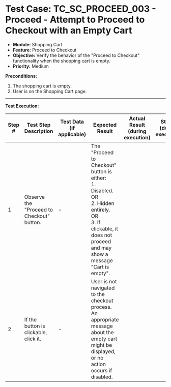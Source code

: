 # Test Case: TC_SC_PROCEED_003 - Proceed - Attempt to Proceed to Checkout with an Empty Cart

* **Module:** Shopping Cart
* **Feature:** Proceed to Checkout
* **Objective:** Verify the behavior of the "Proceed to Checkout" functionality when the shopping cart is empty.
* **Priority:** Medium

**Preconditions:**
1.  The shopping cart is empty.
2.  User is on the Shopping Cart page.

---
**Test Execution:**

| Step # | Test Step Description                                                                 | Test Data (if applicable)                     | Expected Result                                                                                                                               | Actual Result (during execution) | Status (during execution) | Notes (during execution) |
|--------|---------------------------------------------------------------------------------------|-----------------------------------------------|-----------------------------------------------------------------------------------------------------------------------------------------------|----------------------------------|---------------------------|--------------------------|
| 1      | Observe the "Proceed to Checkout" button.                                             | -                                             | The "Proceed to Checkout" button is either: <br> 1. Disabled. <br> OR <br> 2. Hidden entirely. <br> OR <br> 3. If clickable, it does not proceed and may show a message "Cart is empty". |                                  |                           |                          |
| 2      | If the button is clickable, click it.                                                 | -                                             | User is not navigated to the checkout process. An appropriate message about the empty cart might be displayed, or no action occurs if disabled. |                                  |                           |                          |
